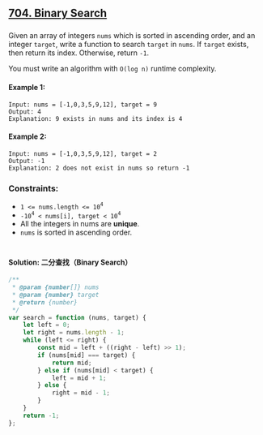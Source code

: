 ## [704. Binary Search](https://leetcode.com/problems/binary-search/)

###

Given an array of integers `nums` which is sorted in ascending order, and an integer `target`, write a function to search `target` in `nums`. If `target` exists, then return its index. Otherwise, return `-1`.

You must write an algorithm with `O(log n)` runtime complexity.

#### Example 1:

```
Input: nums = [-1,0,3,5,9,12], target = 9
Output: 4
Explanation: 9 exists in nums and its index is 4
```

#### Example 2:

```
Input: nums = [-1,0,3,5,9,12], target = 2
Output: -1
Explanation: 2 does not exist in nums so return -1
```

### Constraints:

-   `1 <= nums.length <= 10`<sup>`4`</sup>
-   `-10`<sup>`4`</sup>` < nums[i], target < 10`<sup>`4`</sup>
-   All the integers in nums are **unique**.
-   `nums` is sorted in ascending order.

#

#### Solution: 二分查找（Binary Search）

```js
/**
 * @param {number[]} nums
 * @param {number} target
 * @return {number}
 */
var search = function (nums, target) {
    let left = 0;
    let right = nums.length - 1;
    while (left <= right) {
        const mid = left + ((right - left) >> 1);
        if (nums[mid] === target) {
            return mid;
        } else if (nums[mid] < target) {
            left = mid + 1;
        } else {
            right = mid - 1;
        }
    }
    return -1;
};
```
